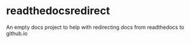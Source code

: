 # readthedocsredirect
An empty docs project to help with redirecting docs from readthedocs to github.io
